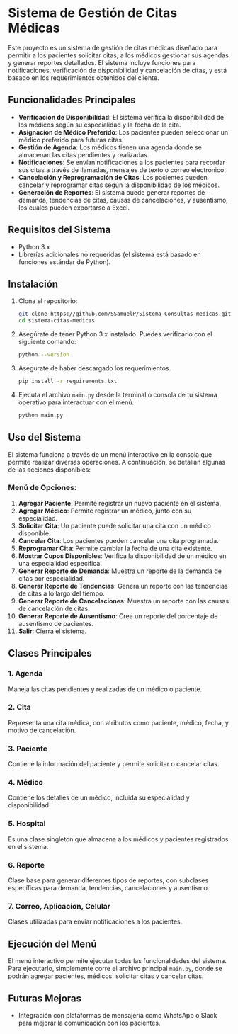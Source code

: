 # Sistema de Gestión de Citas Médicas

Este proyecto es un sistema de gestión de citas médicas diseñado para permitir a los pacientes solicitar citas, a los médicos gestionar sus agendas y generar reportes detallados. El sistema incluye funciones para notificaciones, verificación de disponibilidad y cancelación de citas, y está basado en los requerimientos obtenidos del cliente.

## Funcionalidades Principales

- **Verificación de Disponibilidad**: El sistema verifica la disponibilidad de los médicos según su especialidad y la fecha de la cita.
- **Asignación de Médico Preferido**: Los pacientes pueden seleccionar un médico preferido para futuras citas.
- **Gestión de Agenda**: Los médicos tienen una agenda donde se almacenan las citas pendientes y realizadas.
- **Notificaciones**: Se envían notificaciones a los pacientes para recordar sus citas a través de llamadas, mensajes de texto o correo electrónico.
- **Cancelación y Reprogramación de Citas**: Los pacientes pueden cancelar y reprogramar citas según la disponibilidad de los médicos.
- **Generación de Reportes**: El sistema puede generar reportes de demanda, tendencias de citas, causas de cancelaciones, y ausentismo, los cuales pueden exportarse a Excel.

## Requisitos del Sistema

- Python 3.x
- Librerías adicionales no requeridas (el sistema está basado en funciones estándar de Python).

## Instalación

1. Clona el repositorio:

    ```bash
    git clone https://github.com/SSamuelP/Sistema-Consultas-medicas.git
    cd sistema-citas-medicas
    ```

2. Asegúrate de tener Python 3.x instalado. Puedes verificarlo con el siguiente comando:

    ```bash
    python --version
    ```

3. Asegurate de haber descargado los requerimientos.
    ```bash
    pip install -r requirements.txt
    ```

4. Ejecuta el archivo `main.py` desde la terminal o consola de tu sistema operativo para interactuar con el menú.

    ```bash
    python main.py
    ```

## Uso del Sistema

El sistema funciona a través de un menú interactivo en la consola que permite realizar diversas operaciones. A continuación, se detallan algunas de las acciones disponibles:

### Menú de Opciones:

1. **Agregar Paciente**: Permite registrar un nuevo paciente en el sistema.
2. **Agregar Médico**: Permite registrar un médico, junto con su especialidad.
3. **Solicitar Cita**: Un paciente puede solicitar una cita con un médico disponible.
4. **Cancelar Cita**: Los pacientes pueden cancelar una cita programada.
5. **Reprogramar Cita**: Permite cambiar la fecha de una cita existente.
6. **Mostrar Cupos Disponibles**: Verifica la disponibilidad de un médico en una especialidad específica.
7. **Generar Reporte de Demanda**: Muestra un reporte de la demanda de citas por especialidad.
8. **Generar Reporte de Tendencias**: Genera un reporte con las tendencias de citas a lo largo del tiempo.
9. **Generar Reporte de Cancelaciones**: Muestra un reporte con las causas de cancelación de citas.
10. **Generar Reporte de Ausentismo**: Crea un reporte del porcentaje de ausentismo de pacientes.
11. **Salir**: Cierra el sistema.

## Clases Principales

### 1. **Agenda**
   Maneja las citas pendientes y realizadas de un médico o paciente.

### 2. **Cita**
   Representa una cita médica, con atributos como paciente, médico, fecha, y motivo de cancelación.

### 3. **Paciente**
   Contiene la información del paciente y permite solicitar o cancelar citas.

### 4. **Médico**
   Contiene los detalles de un médico, incluida su especialidad y disponibilidad.

### 5. **Hospital**
   Es una clase singleton que almacena a los médicos y pacientes registrados en el sistema.

### 6. **Reporte**
   Clase base para generar diferentes tipos de reportes, con subclases específicas para demanda, tendencias, cancelaciones y ausentismo.

### 7. **Correo, Aplicacion, Celular**
   Clases utilizadas para enviar notificaciones a los pacientes.

## Ejecución del Menú

El menú interactivo permite ejecutar todas las funcionalidades del sistema. Para ejecutarlo, simplemente corre el archivo principal `main.py`, donde se podrán agregar pacientes, médicos, solicitar citas y cancelar citas.


## Futuras Mejoras

- Integración con plataformas de mensajería como WhatsApp o Slack para mejorar la comunicación con los pacientes.
